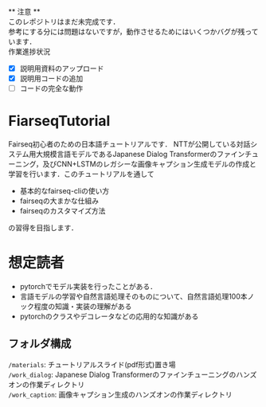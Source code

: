 ** 注意 **  
このレポジトリはまだ未完成です．  
参考にする分には問題はないですが，動作させるためにはいくつかバグが残っています．  
作業進捗状況  
- [x] 説明用資料のアップロード  
- [x] 説明用コードの追加  
- [ ] コードの完全な動作

# FiarseqTutorial
Fairseq初心者のための日本語チュートリアルです．
NTTが公開している対話システム用大規模言語モデルであるJapanese Dialog Transformerのファインチューニング，及びCNN+LSTMのレガシーな画像キャプション生成モデルの作成と学習を行います．このチュートリアルを通して  
- 基本的なfairseq-cliの使い方  
- fairseqの大まかな仕組み  
- fairseqのカスタマイズ方法  

の習得を目指します．  

# 想定読者  
- pytorchでモデル実装を行ったことがある．  
- 言語モデルの学習や自然言語処理そのものについて、自然言語処理100本ノック程度の知識・実装の理解がある  
- pytorchのクラスやデコレータなどの応用的な知識がある   

## フォルダ構成  
`/materials`: チュートリアルスライド(pdf形式)置き場  
`/work_dialog`: Japanese Dialog Transformerのファインチューニングのハンズオンの作業ディレクトリ  
`/work_caption`: 画像キャプション生成のハンズオンの作業ディレクトリ  
